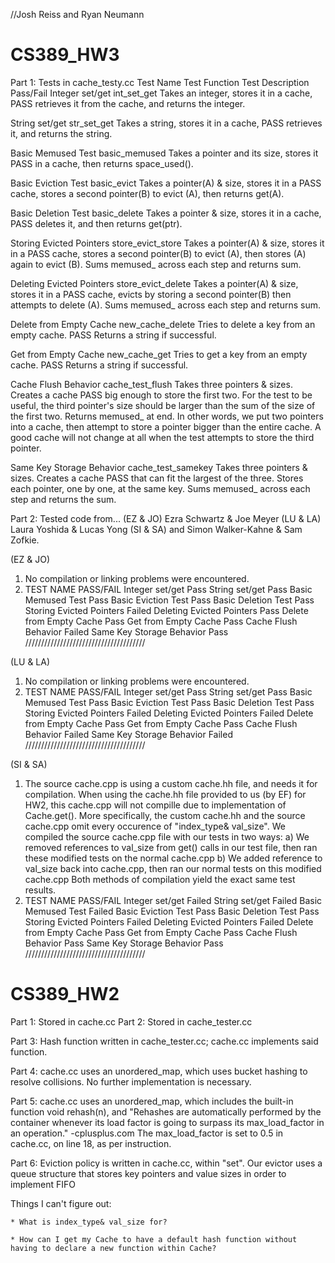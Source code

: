 //Josh Reiss and Ryan Neumann
# CS389_HW3

Part 1: Tests in cache_testy.cc
Test Name					Test Function		Test Description							   Pass/Fail
Integer set/get				int_set_get			Takes an integer, stores it in a cache,				PASS
												retrieves it from the cache, and returns
												the integer.

String set/get 				str_set_get			Takes a string, stores it in a cache,				PASS
												retrieves it, and returns the string.

Basic Memused Test 			basic_memused		Takes a pointer and its size, stores it 			PASS
												in a cache, then returns space_used().

Basic Eviction Test 		basic_evict			Takes a pointer(A) & size, stores it in a 			PASS
												cache, stores a second pointer(B) to evict
												(A), then returns get(A).

Basic Deletion Test 		basic_delete		Takes a pointer & size, stores it in a cache,		PASS
												deletes it, and then returns get(ptr).

Storing Evicted Pointers 	store_evict_store	Takes a pointer(A) & size, stores it in a 			PASS
												cache, stores a second pointer(B) to evict
												(A), then stores (A) again to evict (B).
												Sums memused_ across each step and returns sum.

Deleting Evicted Pointers 	store_evict_delete	Takes a pointer(A) & size, stores it in a 			PASS
												cache, evicts by storing a second pointer(B)
												then attempts to delete (A). Sums memused_
												across each step and returns sum.

Delete from Empty Cache 	new_cache_delete	Tries to delete a key from an empty cache.			PASS
												Returns a string if successful.

Get from Empty Cache 		new_cache_get		Tries to get a key from an empty cache.				PASS
												Returns a string if successful.

Cache Flush Behavior		cache_test_flush	Takes three pointers & sizes. Creates a cache 		PASS
												big enough to store the first two. For the test
												to be useful, the third pointer's size should be
												larger than the sum of the size of the first two.
												Returns memused_ at end.
												In other words, we put two pointers into a
												cache, then attempt to store a pointer bigger
												than the entire cache.
												A good cache will not change at all when the
												test attempts to store the third pointer.

Same Key Storage Behavior	cache_test_samekey	Takes three pointers & sizes. Creates a cache 		PASS
												that can fit the largest of the three.
												Stores each pointer, one by one, at the same
												key. Sums memused_ across each step and returns
												the sum.

Part 2: Tested code from...
(EZ & JO) Ezra Schwartz & Joe Meyer
(LU & LA) Laura Yoshida & Lucas Yong
(SI & SA) and Simon Walker-Kahne & Sam Zofkie.

(EZ & JO)
1) No compilation or linking problems were encountered.
2) TEST NAME 				PASS/FAIL
Integer set/get 				Pass
String set/get 					Pass
Basic Memused Test 				Pass
Basic Eviction Test 			Pass
Basic Deletion Test 			Pass
Storing Evicted Pointers 		Failed
Deleting Evicted Pointers 		Pass
Delete from Empty Cache 		Pass
Get from Empty Cache 			Pass
Cache Flush Behavior			Failed
Same Key Storage Behavior		Pass
//////////////////////////////////////

(LU & LA)
1) No compilation or linking problems were encountered.
2) TEST NAME 					PASS/FAIL
Integer set/get 				Pass
String set/get 					Pass
Basic Memused Test 				Pass
Basic Eviction Test 			Pass
Basic Deletion Test 			Pass
Storing Evicted Pointers 		Failed
Deleting Evicted Pointers 		Failed
Delete from Empty Cache 		Pass
Get from Empty Cache 			Pass
Cache Flush Behavior			Failed
Same Key Storage Behavior		Failed
//////////////////////////////////////

(SI & SA)
1) The source cache.cpp is using a custom cache.hh file, and needs it for compilation.
When using the cache.hh file provided to us (by EF) for HW2, this cache.cpp will not compille due to implementation of Cache.get().
More specifically, the custom cache.hh and the source cache.cpp omit every occurence of "index_type& val_size".
We compiled the source cache.cpp file with our tests in two ways:
	a) We removed references to val_size from get() calls in our test file, then ran these modified tests on the normal cache.cpp
	b) We added reference to val_size back into cache.cpp, then ran our normal tests on this modified cache.cpp
Both methods of compilation yield the exact same test results.
2) TEST NAME 					PASS/FAIL
Integer set/get 				Failed
String set/get 					Failed
Basic Memused Test 				Failed
Basic Eviction Test 			Pass
Basic Deletion Test 			Pass
Storing Evicted Pointers 		Failed
Deleting Evicted Pointers 		Failed
Delete from Empty Cache 		Pass
Get from Empty Cache 			Pass
Cache Flush Behavior			Pass
Same Key Storage Behavior		Pass
//////////////////////////////////////





# CS389_HW2

Part 1: Stored in cache.cc
Part 2: Stored in cache_tester.cc

Part 3: Hash function written in cache_tester.cc; cache.cc implements said function.

Part 4: cache.cc uses an unordered_map, which uses bucket hashing to resolve collisions. No further implementation is necessary.

Part 5: cache.cc uses an unordered_map, which includes the built-in function void rehash(n), and
	"Rehashes are automatically performed by the container whenever its load factor is going to surpass its max_load_factor in an operation." -cplusplus.com
The max_load_factor is set to 0.5 in cache.cc, on line 18, as per instruction.

Part 6: Eviction policy is written in cache.cc, within "set".
		Our evictor uses a queue structure that stores key pointers and value sizes in order to implement FIFO



Things I can't figure out:

	* What is index_type& val_size for?

	* How can I get my Cache to have a default hash function without having to declare a new function within Cache?